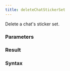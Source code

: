 ```yaml
---
title: deleteChatStickerSet
---
```


Delete a chat's sticker set.


### Parameters 



### Result 



### Syntax





